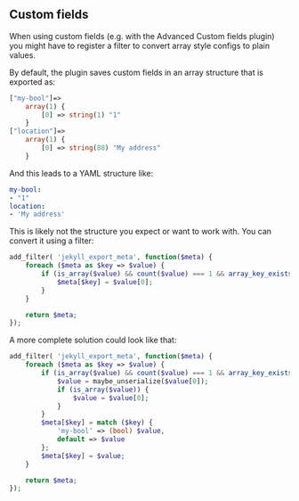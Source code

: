 ## Custom fields

When using custom fields (e.g. with the Advanced Custom fields plugin) you might have to register a filter to convert array style configs to plain values.

By default, the plugin saves custom fields in an array structure that is exported as: 

```php
["my-bool"]=>
    array(1) {
        [0] => string(1) "1"
    }
["location"]=>
    array(1) {
        [0] => string(88) "My address"
    }
```

And this leads to a YAML structure like:

```yaml
my-bool:
- "1"
location:
- 'My address'
```

This is likely not the structure you expect or want to work with. You can convert it using a filter:

```php
add_filter( 'jekyll_export_meta', function($meta) {
    foreach ($meta as $key => $value) {
        if (is_array($value) && count($value) === 1 && array_key_exists(0, $value)) {
            $meta[$key] = $value[0];
        }
    }

    return $meta;
});
```

A more complete solution could look like that:

```php
add_filter( 'jekyll_export_meta', function($meta) {
    foreach ($meta as $key => $value) {
        if (is_array($value) && count($value) === 1 && array_key_exists(0, $value)) {
            $value = maybe_unserialize($value[0]);
            if (is_array($value)) {
                $value = $value[0];
            }
        }
        $meta[$key] = match ($key) {
            'my-bool' => (bool) $value,
            default => $value
        };
        $meta[$key] = $value;
    }

    return $meta;
});
```


